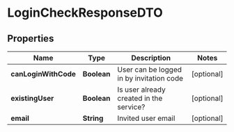 

# LoginCheckResponseDTO


## Properties

| Name | Type | Description | Notes |
|------------ | ------------- | ------------- | -------------|
|**canLoginWithCode** | **Boolean** | User can be logged in by invitation code |  [optional] |
|**existingUser** | **Boolean** | Is user already created in the service? |  [optional] |
|**email** | **String** | Invited user email |  [optional] |



